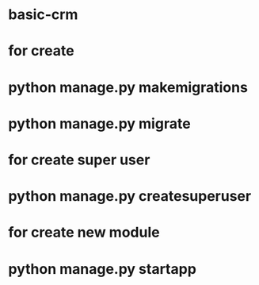 # basic-crm

# for create 
# python manage.py makemigrations
# python manage.py migrate

# for create super user 
# python manage.py createsuperuser

# for create new module
# python manage.py startapp <MODULE-NAME>